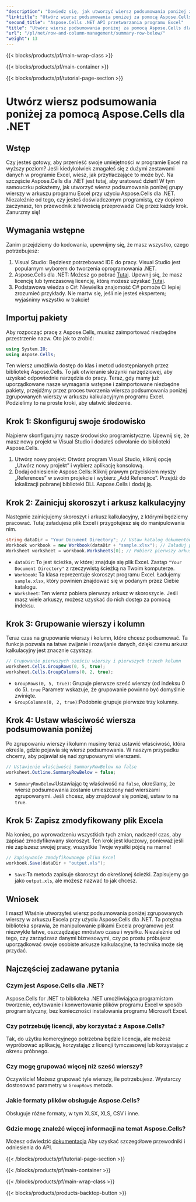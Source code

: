 ```yaml
---
"description": "Dowiedz się, jak utworzyć wiersz podsumowania poniżej zgrupowanych wierszy w programie Excel przy użyciu Aspose.Cells dla .NET. Zawiera przewodnik krok po kroku."
"linktitle": "Utwórz wiersz podsumowania poniżej za pomocą Aspose.Cells dla .NET"
"second_title": "Aspose.Cells .NET API przetwarzania programu Excel"
"title": "Utwórz wiersz podsumowania poniżej za pomocą Aspose.Cells dla .NET"
"url": "/pl/net/row-and-column-management/summary-row-below/"
"weight": 13
---
```


{{< blocks/products/pf/main-wrap-class >}}

{{< blocks/products/pf/main-container >}}

{{< blocks/products/pf/tutorial-page-section >}}

# Utwórz wiersz podsumowania poniżej za pomocą Aspose.Cells dla .NET

## Wstęp
Czy jesteś gotowy, aby przenieść swoje umiejętności w programie Excel na wyższy poziom? Jeśli kiedykolwiek zmagałeś się z dużymi zestawami danych w programie Excel, wiesz, jak przytłaczające to może być. Na szczęście Aspose.Cells dla .NET jest tutaj, aby uratować dzień! W tym samouczku pokażemy, jak utworzyć wiersz podsumowania poniżej grupy wierszy w arkuszu programu Excel przy użyciu Aspose.Cells dla .NET. Niezależnie od tego, czy jesteś doświadczonym programistą, czy dopiero zaczynasz, ten przewodnik z łatwością przeprowadzi Cię przez każdy krok. Zanurzmy się!
## Wymagania wstępne
Zanim przejdziemy do kodowania, upewnijmy się, że masz wszystko, czego potrzebujesz:
1. Visual Studio: Będziesz potrzebować IDE do pracy. Visual Studio jest popularnym wyborem do tworzenia oprogramowania .NET.
2. Aspose.Cells dla .NET: Możesz go pobrać [Tutaj](https://releases.aspose.com/cells/net/). Upewnij się, że masz licencję lub tymczasową licencję, którą możesz uzyskać [Tutaj](https://purchase.aspose.com/temporary-license/).
3. Podstawowa wiedza o C#: Niewielka znajomość C# pomoże Ci lepiej zrozumieć przykłady. Nie martw się, jeśli nie jesteś ekspertem; wyjaśnimy wszystko w trakcie!
## Importuj pakiety
Aby rozpocząć pracę z Aspose.Cells, musisz zaimportować niezbędne przestrzenie nazw. Oto jak to zrobić:
```csharp
using System.IO;
using Aspose.Cells;
```
Ten wiersz umożliwia dostęp do klas i metod udostępnianych przez bibliotekę Aspose.Cells. To jak otwieranie skrzynki narzędziowej, aby uzyskać odpowiednie narzędzia do pracy. 
Teraz, gdy mamy już uporządkowane nasze wymagania wstępne i zaimportowane niezbędne pakiety, przejdźmy przez proces tworzenia wiersza podsumowania poniżej zgrupowanych wierszy w arkuszu kalkulacyjnym programu Excel. Podzielimy to na proste kroki, aby ułatwić śledzenie.
## Krok 1: Skonfiguruj swoje środowisko
Najpierw skonfigurujmy nasze środowisko programistyczne. Upewnij się, że masz nowy projekt w Visual Studio i dodałeś odwołanie do biblioteki Aspose.Cells.
1. Utwórz nowy projekt: Otwórz program Visual Studio, kliknij opcję „Utwórz nowy projekt” i wybierz aplikację konsolową.
2. Dodaj odniesienie Aspose.Cells: Kliknij prawym przyciskiem myszy „References” w swoim projekcie i wybierz „Add Reference”. Przejdź do lokalizacji pobranej biblioteki DLL Aspose.Cells i dodaj ją.
## Krok 2: Zainicjuj skoroszyt i arkusz kalkulacyjny
Następnie zainicjujemy skoroszyt i arkusz kalkulacyjny, z którymi będziemy pracować. Tutaj załadujesz plik Excel i przygotujesz się do manipulowania nim.
```csharp
string dataDir = "Your Document Directory"; // Ustaw katalog dokumentów
Workbook workbook = new Workbook(dataDir + "sample.xlsx"); // Załaduj plik Excel
Worksheet worksheet = workbook.Worksheets[0]; // Pobierz pierwszy arkusz roboczy
```
- `dataDir`: To jest ścieżka, w której znajduje się plik Excel. Zastąp `"Your Document Directory"` z rzeczywistą ścieżką na Twoim komputerze.
- `Workbook`: Ta klasa reprezentuje skoroszyt programu Excel. Ładujemy `sample.xlsx`, który powinien znajdować się w podanym przez Ciebie katalogu.
- `Worksheet`: Ten wiersz pobiera pierwszy arkusz w skoroszycie. Jeśli masz wiele arkuszy, możesz uzyskać do nich dostęp za pomocą indeksu.
## Krok 3: Grupowanie wierszy i kolumn
Teraz czas na grupowanie wierszy i kolumn, które chcesz podsumować. Ta funkcja pozwala na łatwe zwijanie i rozwijanie danych, dzięki czemu arkusz kalkulacyjny jest znacznie czystszy.
```csharp
// Grupowanie pierwszych sześciu wierszy i pierwszych trzech kolumn
worksheet.Cells.GroupRows(0, 5, true);
worksheet.Cells.GroupColumns(0, 2, true);
```
- `GroupRows(0, 5, true)`: Grupuje pierwsze sześć wierszy (od indeksu 0 do 5). `true` Parametr wskazuje, że grupowanie powinno być domyślnie zwinięte.
- `GroupColumns(0, 2, true)`:Podobnie grupuje pierwsze trzy kolumny.
## Krok 4: Ustaw właściwość wiersza podsumowania poniżej
Po zgrupowaniu wierszy i kolumn musimy teraz ustawić właściwość, która określa, gdzie pojawia się wiersz podsumowania. W naszym przypadku chcemy, aby pojawiał się nad zgrupowanymi wierszami.
```csharp
// Ustawienie właściwości SummaryRowBelow na false
worksheet.Outline.SummaryRowBelow = false;
```
- `SummaryRowBelow`:Ustawiając tę właściwość na `false`, określamy, że wiersz podsumowania zostanie umieszczony nad wierszami zgrupowanymi. Jeśli chcesz, aby znajdował się poniżej, ustaw to na `true`.
## Krok 5: Zapisz zmodyfikowany plik Excela
Na koniec, po wprowadzeniu wszystkich tych zmian, nadszedł czas, aby zapisać zmodyfikowany skoroszyt. Ten krok jest kluczowy, ponieważ jeśli nie zapiszesz swojej pracy, wszystkie Twoje wysiłki pójdą na marne!
```csharp
// Zapisywanie zmodyfikowanego pliku Excel
workbook.Save(dataDir + "output.xls");
```
- `Save`:Ta metoda zapisuje skoroszyt do określonej ścieżki. Zapisujemy go jako `output.xls`, ale możesz nazwać to jak chcesz.
## Wniosek
I masz! Właśnie utworzyłeś wiersz podsumowania poniżej zgrupowanych wierszy w arkuszu Excela przy użyciu Aspose.Cells dla .NET. Ta potężna biblioteka sprawia, że manipulowanie plikami Excela programowo jest niezwykle łatwe, oszczędzając mnóstwo czasu i wysiłku. Niezależnie od tego, czy zarządzasz danymi biznesowymi, czy po prostu próbujesz uporządkować swoje osobiste arkusze kalkulacyjne, ta technika może się przydać.
## Najczęściej zadawane pytania
### Czym jest Aspose.Cells dla .NET?  
Aspose.Cells for .NET to biblioteka .NET umożliwiająca programistom tworzenie, edytowanie i konwertowanie plików programu Excel w sposób programistyczny, bez konieczności instalowania programu Microsoft Excel.
### Czy potrzebuję licencji, aby korzystać z Aspose.Cells?  
Tak, do użytku komercyjnego potrzebna będzie licencja, ale możesz wypróbować aplikację, korzystając z licencji tymczasowej lub korzystając z okresu próbnego.
### Czy mogę grupować więcej niż sześć wierszy?  
Oczywiście! Możesz grupować tyle wierszy, ile potrzebujesz. Wystarczy dostosować parametry w `GroupRows` metoda.
### Jakie formaty plików obsługuje Aspose.Cells?  
Obsługuje różne formaty, w tym XLSX, XLS, CSV i inne.
### Gdzie mogę znaleźć więcej informacji na temat Aspose.Cells?  
Możesz odwiedzić [dokumentacja](https://reference.aspose.com/cells/net/) Aby uzyskać szczegółowe przewodniki i odniesienia do API.


{{< /blocks/products/pf/tutorial-page-section >}}

{{< /blocks/products/pf/main-container >}}

{{< /blocks/products/pf/main-wrap-class >}}

{{< blocks/products/products-backtop-button >}}
